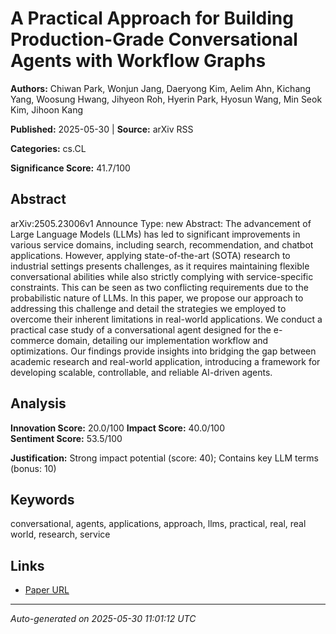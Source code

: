 # A Practical Approach for Building Production-Grade Conversational Agents with Workflow Graphs

**Authors:** Chiwan Park, Wonjun Jang, Daeryong Kim, Aelim Ahn, Kichang Yang, Woosung Hwang, Jihyeon Roh, Hyerin Park, Hyosun Wang, Min Seok Kim, Jihoon Kang

**Published:** 2025-05-30 | **Source:** arXiv RSS

**Categories:** cs.CL

**Significance Score:** 41.7/100

## Abstract

arXiv:2505.23006v1 Announce Type: new 
Abstract: The advancement of Large Language Models (LLMs) has led to significant improvements in various service domains, including search, recommendation, and chatbot applications. However, applying state-of-the-art (SOTA) research to industrial settings presents challenges, as it requires maintaining flexible conversational abilities while also strictly complying with service-specific constraints. This can be seen as two conflicting requirements due to the probabilistic nature of LLMs. In this paper, we propose our approach to addressing this challenge and detail the strategies we employed to overcome their inherent limitations in real-world applications. We conduct a practical case study of a conversational agent designed for the e-commerce domain, detailing our implementation workflow and optimizations. Our findings provide insights into bridging the gap between academic research and real-world application, introducing a framework for developing scalable, controllable, and reliable AI-driven agents.

## Analysis

**Innovation Score:** 20.0/100
**Impact Score:** 40.0/100  
**Sentiment Score:** 53.5/100

**Justification:** Strong impact potential (score: 40); Contains key LLM terms (bonus: 10)

## Keywords

conversational, agents, applications, approach, llms, practical, real, real world, research, service

## Links

- [Paper URL](https://arxiv.org/abs/2505.23006)

---
*Auto-generated on 2025-05-30 11:01:12 UTC*
